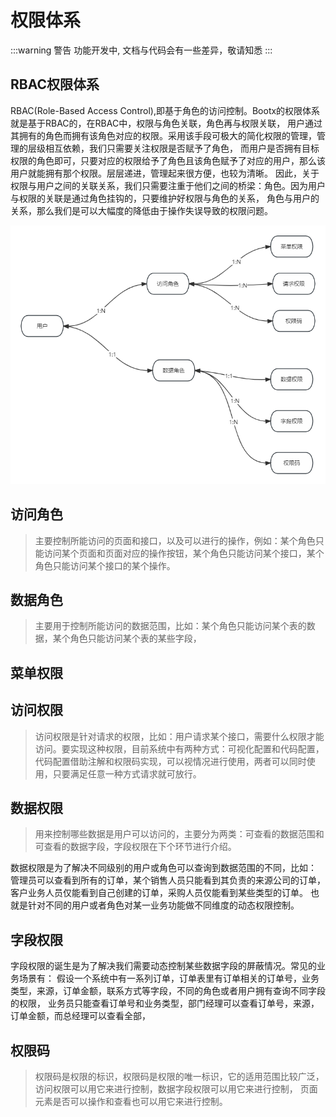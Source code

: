 # 权限体系
:::warning 警告
功能开发中, 文档与代码会有一些差异，敬请知悉
:::
## RBAC权限体系
RBAC(Role-Based Access Control),即基于角色的访问控制。Bootx的权限体系就是基于RBAC的，在RBAC中，权限与角色关联，角色再与权限关联，
用户通过其拥有的角色而拥有该角色对应的权限。采用该手段可极大的简化权限的管理，管理的层级相互依赖，我们只需要关注权限是否赋予了角色，
而用户是否拥有目标权限的角色即可，只要对应的权限给予了角色且该角色赋予了对应的用户，那么该用户就能拥有那个权限。层层递进，管理起来很方便，也较为清晰。
因此，关于权限与用户之间的关联关系，我们只需要注重于他们之间的桥梁：角色。因为用户与权限的关联是通过角色挂钩的，只要维护好权限与角色的关系，
角色与用户的关系，那么我们是可以大幅度的降低由于操作失误导致的权限问题。

![img.png](img/1.png)
## 访问角色
> 主要控制所能访问的页面和接口，以及可以进行的操作，例如：某个角色只能访问某个页面和页面对应的操作按钮，某个角色只能访问某个接口，某个角色只能访问某个接口的某个操作。
## 数据角色
> 主要用于控制所能访问的数据范围，比如：某个角色只能访问某个表的数据，某个角色只能访问某个表的某些字段，
## 菜单权限

## 访问权限
> 访问权限是针对请求的权限，比如：用户请求某个接口，需要什么权限才能访问。要实现这种权限，目前系统中有两种方式：可视化配置和代码配置，
> 代码配置借助注解和权限码实现，可以视情况进行使用，两者可以同时使用，只要满足任意一种方式请求就可放行。


## 数据权限
> 用来控制哪些数据是用户可以访问的，主要分为两类：可查看的数据范围和可查看的数据字段，字段权限在下个环节进行介绍。

数据权限是为了解决不同级别的用户或角色可以查询到数据范围的不同，比如：
管理员可以查看到所有的订单，某个销售人员只能看到其负责的来源公司的订单，客户业务人员仅能看到自己创建的订单，采购人员仅能看到某些类型的订单。
也就是针对不同的用户或者角色对某一业务功能做不同维度的动态权限控制。

## 字段权限
字段权限的诞生是为了解决我们需要动态控制某些数据字段的屏蔽情况。常见的业务场景有：
假设一个系统中有一系列订单，订单表里有订单相关的订单号，业务类型，来源，订单金额，联系方式等字段，不同的角色或者用户拥有查询不同字段的权限，
业务员只能查看订单号和业务类型，部门经理可以查看订单号，来源，订单金额，而总经理可以查看全部，

## 权限码
> 权限码是权限的标识，权限码是权限的唯一标识，它的适用范围比较广泛，访问权限可以用它来进行控制，数据字段权限可以用它来进行控制，
> 页面元素是否可以操作和查看也可以用它来进行控制。
